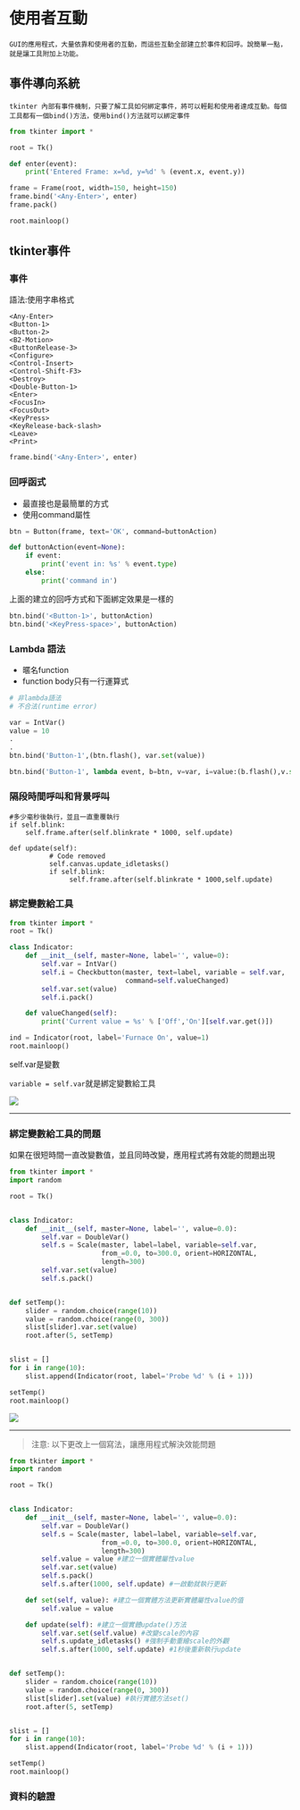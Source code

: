 # 使用者互動

	GUI的應用程式，大量依靠和使用者的互動，而這些互動全部建立於事件和回呼。說簡單一點，就是讓工具附加上功能。

## 事件導向系統

	tkinter 內部有事件機制，只要了解工具如何綁定事件，將可以輕鬆和使用者達成互動。每個工具都有一個bind()方法，使用bind()方法就可以綁定事件

```python
from tkinter import *

root = Tk()

def enter(event):
    print('Entered Frame: x=%d, y=%d' % (event.x, event.y))

frame = Frame(root, width=150, height=150)
frame.bind('<Any-Enter>', enter)
frame.pack()

root.mainloop()
```

## tkinter事件
### 事件
語法:使用字串格式

<modifier-type-qualifier>

```
<Any-Enter>
<Button-1>
<Button-2>
<B2-Motion>
<ButtonRelease-3>
<Configure>
<Control-Insert>
<Control-Shift-F3>
<Destroy>
<Double-Button-1>
<Enter>
<FocusIn>
<FocusOut>
<KeyPress>
<KeyRelease-back-slash>
<Leave>
<Print>
```

```python
frame.bind('<Any-Enter>', enter)
```

### 回呼函式
- 最直接也是最簡單的方式
- 使用command屬性

```python
btn = Button(frame, text='OK', command=buttonAction)

def buttonAction(event=None):
	if event:
		print('event in: %s' % event.type)
	else:
		print('command in')
```

上面的建立的回呼方式和下面綁定效果是一樣的

```python
btn.bind('<Button-1>', buttonAction)
btn.bind('<KeyPress-space>', buttonAction)
```

### Lambda 語法
- 暱名function
- function body只有一行運算式

```python
# 非lambda語法
# 不合法(runtime error)

var = IntVar()
value = 10
.
.
btn.bind('Button-1',(btn.flash(), var.set(value))
```

```python
btn.bind('Button-1', lambda event, b=btn, v=var, i=value:(b.flash(),v.set(i)))
```

### 隔段時間呼叫和背景呼叫


```
#多少毫秒後執行，並且一直重覆執行
if self.blink:
	self.frame.after(self.blinkrate * 1000, self.update)
	
def update(self):
          # Code removed
          self.canvas.update_idletasks()
          if self.blink:
               self.frame.after(self.blinkrate * 1000,self.update)
```

### 綁定變數給工具

```python
from tkinter import *
root = Tk()

class Indicator:
    def __init__(self, master=None, label='', value=0):
        self.var = IntVar()
        self.i = Checkbutton(master, text=label, variable = self.var,
                             command=self.valueChanged)
        self.var.set(value)
        self.i.pack()

    def valueChanged(self):
        print('Current value = %s' % ['Off','On'][self.var.get()])

ind = Indicator(root, label='Furnace On', value=1)
root.mainloop()
```

self.var是變數

`variable = self.var`就是綁定變數給工具

![](./images/pic1.png)

---


### 綁定變數給工具的問題
如果在很短時間一直改變數值，並且同時改變，應用程式將有效能的問題出現

```python
from tkinter import *
import random

root = Tk()


class Indicator:
    def __init__(self, master=None, label='', value=0.0):
        self.var = DoubleVar()
        self.s = Scale(master, label=label, variable=self.var,
                       from_=0.0, to=300.0, orient=HORIZONTAL,
                       length=300)
        self.var.set(value)
        self.s.pack()


def setTemp():
    slider = random.choice(range(10))
    value = random.choice(range(0, 300))
    slist[slider].var.set(value)
    root.after(5, setTemp)


slist = []
for i in range(10):
    slist.append(Indicator(root, label='Probe %d' % (i + 1)))

setTemp()
root.mainloop()

```

![](./images/pic2.png)

---

> 注意:
> 以下更改上一個寫法，讓應用程式解決效能問題

```python
from tkinter import *
import random

root = Tk()


class Indicator:
    def __init__(self, master=None, label='', value=0.0):
        self.var = DoubleVar()
        self.s = Scale(master, label=label, variable=self.var,
                       from_=0.0, to=300.0, orient=HORIZONTAL,
                       length=300)
        self.value = value #建立一個實體屬性value
        self.var.set(value)
        self.s.pack()
        self.s.after(1000, self.update) #一啟動就執行更新

    def set(self, value): #建立一個實體方法更新實體屬性value的值
        self.value = value

    def update(self): #建立一個實體update()方法
        self.var.set(self.value) #改變scale的內容
        self.s.update_idletasks() #強制手動重繪scale的外觀
        self.s.after(1000, self.update) #1秒後重新執行update


def setTemp():
    slider = random.choice(range(10))
    value = random.choice(range(0, 300))
    slist[slider].set(value) #執行實體方法set()
    root.after(5, setTemp)


slist = []
for i in range(10):
    slist.append(Indicator(root, label='Probe %d' % (i + 1)))

setTemp()
root.mainloop()

```

### 資料的驗證




